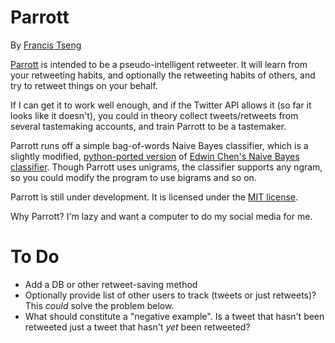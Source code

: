 Parrott
=======
By [Francis Tseng](http://supermedes.com)

[Parrott](http://supermedes.com/labs/parrott/) is intended to be a pseudo-intelligent retweeter. It will learn
from your retweeting habits, and optionally the retweeting habits of
others, and try to retweet things on your behalf.

If I can get it to work well enough, and if the Twitter API allows it
(so far it looks like it doesn't), you could in theory collect
tweets/retweets from several tastemaking accounts, and train Parrott to
be a tastemaker.

Parrott runs off a simple bag-of-words Naive Bayes classifier, which is
a slightly modified, [python-ported
version](https://github.com/ftzeng/naivebayes) of [Edwin Chen's Naive Bayes
classifier](http://goo.gl/uLmBf). Though Parrott uses unigrams, the
classifier supports any ngram, so you could modify the program to use
bigrams and so on.

Parrott is still under development. It is licensed under the [MIT
license](https://github.com/ftzeng/parrott/blob/master/LICENSE.txt).

Why Parrott?
I'm lazy and want a computer to do my social media for me.


To Do
=====
* Add a DB or other retweet-saving method
* Optionally provide list of other users to track (tweets or just
	retweets)? This _could_ solve the problem below.
* What should constitute a "negative example". Is a tweet that hasn't
	been retweeted just a tweet that hasn't _yet_ been retweeted?